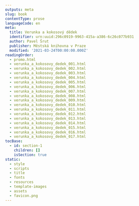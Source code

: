 ```yaml
---
outputs: meta
slug: book
contentType: prose
languageCode: en
meta:
  title: Verunka a kokosový dědek
  identifier: urn:uuid:296c0919-9963-415a-a386-6c26c077b931
  author: Pavel Šrut
  publisher: Městská knihovna v Praze
  modified: '2021-03-24T00:00:00.000Z'
readingOrder:
  - promo.html
  - verunka_a_kokosovy_dedek_001.html
  - verunka_a_kokosovy_dedek_002.html
  - verunka_a_kokosovy_dedek_003.html
  - verunka_a_kokosovy_dedek_004.html
  - verunka_a_kokosovy_dedek_005.html
  - verunka_a_kokosovy_dedek_006.html
  - verunka_a_kokosovy_dedek_007.html
  - verunka_a_kokosovy_dedek_008.html
  - verunka_a_kokosovy_dedek_009.html
  - verunka_a_kokosovy_dedek_010.html
  - verunka_a_kokosovy_dedek_011.html
  - verunka_a_kokosovy_dedek_012.html
  - verunka_a_kokosovy_dedek_013.html
  - verunka_a_kokosovy_dedek_014.html
  - verunka_a_kokosovy_dedek_015.html
  - verunka_a_kokosovy_dedek_016.html
  - verunka_a_kokosovy_dedek_017.html
tocBase:
  - id: section-1
    children: []
    isSection: true
static:
  - style
  - scripts
  - title
  - fonts
  - resources
  - template-images
  - assets
  - favicon.png
---
```

